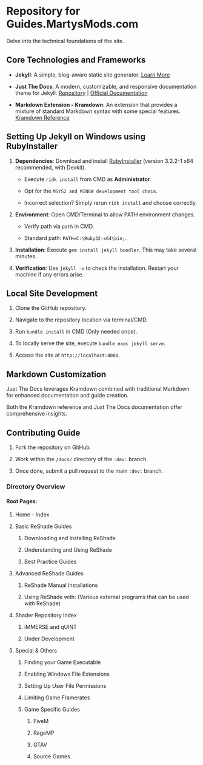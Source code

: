 # Repository for Guides.MartysMods.com

Delve into the technical foundations of the site.

## Core Technologies and Frameworks

* **Jekyll**: A simple, blog-aware static site generator. [Learn More](https://jekyllrb.com)

* **Just The Docs**: A modern, customizable, and responsive documentation theme for Jekyll. [Repository](https://github.com/just-the-docs/just-the-docs) | [Official Documentation](https://just-the-docs.com)

* **Markdown Extension - Kramdown**: An extension that provides a mixture of standard Markdown syntax with some special features. [Kramdown Reference](https://kramdown.gettalong.org/quickref.html#extensions)

## Setting Up Jekyll on Windows using RubyInstaller

1. **Dependencies**: Download and install [RubyInstaller](https://rubyinstaller.org/downloads/) (version 3.2.2-1 x64 recommended, with Devkit).

    * Execute `ridk install` from CMD as **Administrator**.

    * Opt for the `MSYS2 and MINGW development tool chain`.

    * Incorrect selection? Simply rerun `ridk install` and choose correctly.

2. **Environment**: Open CMD/Terminal to allow PATH environment changes.

    * Verify path via `path` in CMD.

    * Standard path: `PATH=C:\Ruby32-x64\bin;`.

3. **Installation**: Execute `gem install jekyll bundler`. This may take several minutes.

4. **Verification**: Use `jekyll -v` to check the installation. Restart your machine if any errors arise.

## Local Site Development

1. Clone the GitHub repository.

2. Navigate to the repository location via terminal/CMD.

3. Run `bundle install` in CMD (Only needed once).

4. To locally serve the site, execute `bundle exec jekyll serve`.

5. Access the site at `http://localhost:4000`.

## Markdown Customization

Just The Docs leverages Kramdown combined with traditional Markdown for enhanced documentation and guide creation. 

Both the Kramdown reference and Just The Docs documentation offer comprehensive insights.

## Contributing Guide

1. Fork the repository on GitHub.

2. Work within the `/docs/` directory of the `:dev:` branch.

3. Once done, submit a pull request to the main `:dev:` branch.

### Directory Overview

#### Root Pages:

1. Home - Index

2. Basic ReShade Guides

    1. Downloading and Installing ReShade

    2. Understanding and Using ReShade

    3. Best Practice Guides

3. Advanced ReShade Guides

    1. ReShade Manual Installations

    2. Using ReShade with: (Various external programs that can be used *with* ReShade)

4. Shader Repository Index

    1. iMMERSE and qUINT

    2. Under Development

5. Special & Others

    1. Finding your Game Executable

    2. Enabling Windows File Extensions

    3. Setting Up User File Permissions

    4. Limiting Game Framerates

    5. Game Specific Guides

        1. FiveM

        2. RageMP

        3. GTAV

        4. Source Games